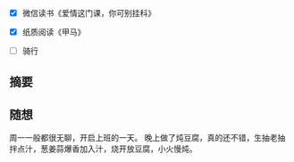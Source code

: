 - [x] 微信读书《爱情这门课，你可别挂科》
- [x] 纸质阅读《甲马》
- [ ] 骑行


## 摘要


## 随想
周一一般都很无聊，开启上班的一天。
晚上做了炖豆腐，真的还不错，生抽老抽拌点汁，葱姜蒜爆香加入汁，烧开放豆腐，小火慢炖。